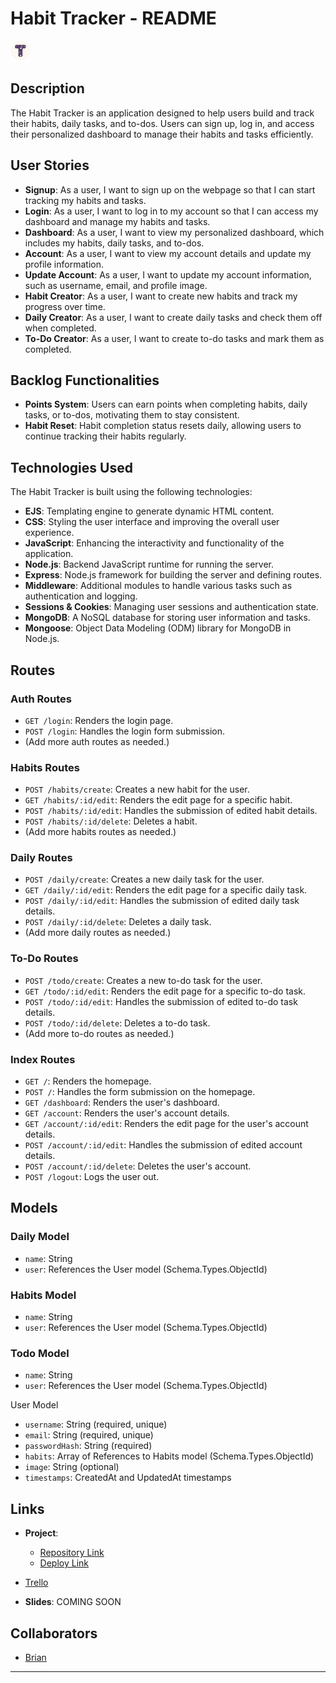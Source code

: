 # Habit Tracker - README

![Habit Tracker Logo](./public/images/favicon-32x32.png)

## Description

The Habit Tracker is an application designed to help users build and track their habits, daily tasks, and to-dos. Users can sign up, log in, and access their personalized dashboard to manage their habits and tasks efficiently.

## User Stories

- **Signup**: As a user, I want to sign up on the webpage so that I can start tracking my habits and tasks.
- **Login**: As a user, I want to log in to my account so that I can access my dashboard and manage my habits and tasks.
- **Dashboard**: As a user, I want to view my personalized dashboard, which includes my habits, daily tasks, and to-dos.
- **Account**: As a user, I want to view my account details and update my profile information.
- **Update Account**: As a user, I want to update my account information, such as username, email, and profile image.
- **Habit Creator**: As a user, I want to create new habits and track my progress over time.
- **Daily Creator**: As a user, I want to create daily tasks and check them off when completed.
- **To-Do Creator**: As a user, I want to create to-do tasks and mark them as completed.

## Backlog Functionalities

- **Points System**: Users can earn points when completing habits, daily tasks, or to-dos, motivating them to stay consistent.
- **Habit Reset**: Habit completion status resets daily, allowing users to continue tracking their habits regularly.

## Technologies Used

The Habit Tracker is built using the following technologies:

- **EJS**: Templating engine to generate dynamic HTML content.
- **CSS**: Styling the user interface and improving the overall user experience.
- **JavaScript**: Enhancing the interactivity and functionality of the application.
- **Node.js**: Backend JavaScript runtime for running the server.
- **Express**: Node.js framework for building the server and defining routes.
- **Middleware**: Additional modules to handle various tasks such as authentication and logging.
- **Sessions & Cookies**: Managing user sessions and authentication state.
- **MongoDB**: A NoSQL database for storing user information and tasks.
- **Mongoose**: Object Data Modeling (ODM) library for MongoDB in Node.js.

## Routes

### Auth Routes

- `GET /login`: Renders the login page.
- `POST /login`: Handles the login form submission.
- (Add more auth routes as needed.)

### Habits Routes

- `POST /habits/create`: Creates a new habit for the user.
- `GET /habits/:id/edit`: Renders the edit page for a specific habit.
- `POST /habits/:id/edit`: Handles the submission of edited habit details.
- `POST /habits/:id/delete`: Deletes a habit.
- (Add more habits routes as needed.)

### Daily Routes

- `POST /daily/create`: Creates a new daily task for the user.
- `GET /daily/:id/edit`: Renders the edit page for a specific daily task.
- `POST /daily/:id/edit`: Handles the submission of edited daily task details.
- `POST /daily/:id/delete`: Deletes a daily task.
- (Add more daily routes as needed.)

### To-Do Routes

- `POST /todo/create`: Creates a new to-do task for the user.
- `GET /todo/:id/edit`: Renders the edit page for a specific to-do task.
- `POST /todo/:id/edit`: Handles the submission of edited to-do task details.
- `POST /todo/:id/delete`: Deletes a to-do task.
- (Add more to-do routes as needed.)

### Index Routes

- `GET /`: Renders the homepage.
- `POST /`: Handles the form submission on the homepage.
- `GET /dashboard`: Renders the user's dashboard.
- `GET /account`: Renders the user's account details.
- `GET /account/:id/edit`: Renders the edit page for the user's account details.
- `POST /account/:id/edit`: Handles the submission of edited account details.
- `POST /account/:id/delete`: Deletes the user's account.
- `POST /logout`: Logs the user out.

## Models

### Daily Model

- `name`: String
- `user`: References the User model (Schema.Types.ObjectId)

### Habits Model

- `name`: String
- `user`: References the User model (Schema.Types.ObjectId)

### Todo Model

- `name`: String
- `user`: References the User model (Schema.Types.ObjectId)

User Model

- `username`: String (required, unique)
- `email`: String (required, unique)
- `passwordHash`: String (required)
- `habits`: Array of References to Habits model (Schema.Types.ObjectId)
- `image`: String (optional)
- `timestamps`: CreatedAt and UpdatedAt timestamps

## Links

- **Project**:

  - [Repository Link](https://github.com/Jswears/habit-tracker)
  - [Deploy Link](https://habit-tracker.adaptable.app/)

- [Trello](https://trello.com/b/L11pJpO0/trackify)

- **Slides**: COMING SOON

## Collaborators

- [Brian](https://github.com/brianadams68)

---

